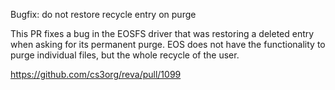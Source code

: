 Bugfix: do not restore recycle entry on purge


This PR fixes a bug in the EOSFS driver that was restoring a deleted entry
when asking for its permanent purge.
EOS does not have the functionality to purge individual files, but the whole recycle of the user.

https://github.com/cs3org/reva/pull/1099

